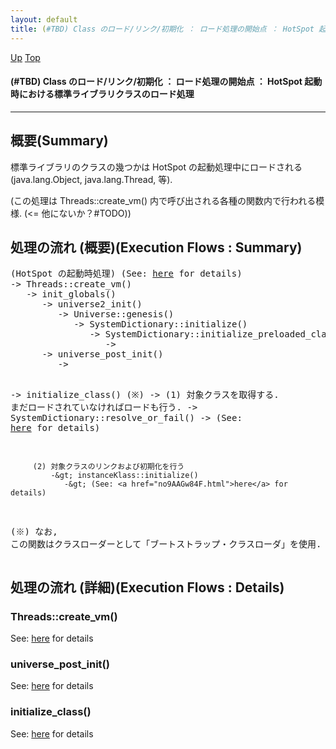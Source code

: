 ```yaml
---
layout: default
title: (#TBD) Class のロード/リンク/初期化 ： ロード処理の開始点 ： HotSpot 起動時における標準ライブラリクラスのロード処理
---
```

[Up](no7ggAHQj6.html) [Top](../index.html)

#### (#TBD) Class のロード/リンク/初期化 ： ロード処理の開始点 ： HotSpot 起動時における標準ライブラリクラスのロード処理

--- 
## 概要(Summary)
標準ライブラリのクラスの幾つかは HotSpot の起動処理中にロードされる (java.lang.Object, java.lang.Thread, 等).

(この処理は Threads::create_vm() 内で呼び出される各種の関数内で行われる模様. (<= 他にないか？#TODO))

## 処理の流れ (概要)(Execution Flows : Summary)
<div class="flow-abst"><pre>
(HotSpot の起動時処理) (See: <a href="no2114J7x.html">here</a> for details)
-&gt; Threads::create_vm()
   -&gt; init_globals()
      -&gt; universe2_init()
         -&gt; Universe::genesis()
            -&gt; SystemDictionary::initialize()
               -&gt; SystemDictionary::initialize_preloaded_classes()
                  -&gt; 
      -&gt; universe_post_init()
         -&gt; 

   -&gt; initialize_class()  (※)
      -&gt; (1) 対象クラスを取得する. まだロードされていなければロードも行う.
             -&gt; SystemDictionary::resolve_or_fail()
                -&gt; (See: <a href="noIvSV0NZj.html">here</a> for details)

         (2) 対象クラスのリンクおよび初期化を行う
             -&gt; instanceKlass::initialize()
                -&gt; (See: <a href="no9AAGw84F.html">here</a> for details)

(※) なお, この関数はクラスローダーとして「ブートストラップ・クラスローダ」を使用.
</pre></div>

## 処理の流れ (詳細)(Execution Flows : Details)
### Threads::create_vm()
See: [here](no4230j8a.html) for details
### universe_post_init()
See: [here](no3269WqK.html) for details
### initialize_class()
See: [here](no26814_eP.html) for details






